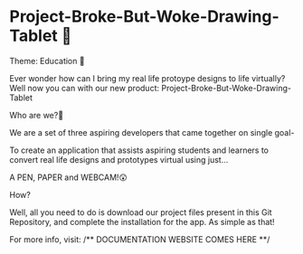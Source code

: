 # Project-Broke-But-Woke-Drawing-Tablet 🚀
 
Theme: Education 🏫

Ever wonder how can I bring my real life protoype designs to life virtually? Well now you can with our new product: Project-Broke-But-Woke-Drawing-Tablet

Who are we?🤔

We are a set of three aspiring developers that came together on single goal- 

To create an application that assists aspiring students and learners to convert real life designs and prototypes virtual using just...

A PEN, PAPER and WEBCAM!😲

How?

Well, all you need to do is download our project files present in this Git Repository, and complete the installation for the app. 
As simple as that!

For more info, visit:
/** DOCUMENTATION WEBSITE COMES HERE **/
